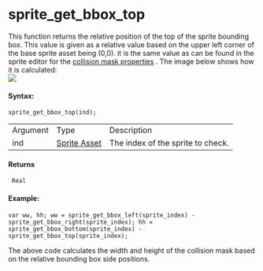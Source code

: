 # sprite_get_bbox_top

This function returns the relative position of the top of the sprite
bounding box. This value is given as a relative value based on the upper
left corner of the base sprite asset being (0,0). it is the same value
as can be found in the sprite editor for the [collision mask
properties](../../../../../The_Asset_Editors/Sprites) . The image
below shows how it is calculated:  
![](https://gms.magecorn.com/Manual/assets/Images/Scripting_Reference/GML/Reference/Sprites/spr_bbox.png)  

#### Syntax:

``` gml
sprite_get_bbox_top(ind);
```

|          |                                                                   |                                   |
|----------|-------------------------------------------------------------------|-----------------------------------|
| Argument | Type                                                              | Description                       |
| ind      |  [Sprite Asset](../../../../../../The_Asset_Editors/Sprites)  | The index of the sprite to check. |

#### Returns

``` gml
 Real
```

#### Example:

``` gml
var ww, hh; ww = sprite_get_bbox_left(sprite_index) - sprite_get_bbox_right(sprite_index); hh = sprite_get_bbox_bottom(sprite_index) - sprite_get_bbox_top(sprite_index);
```

The above code calculates the width and height of the collision mask
based on the relative bounding box side positions.
